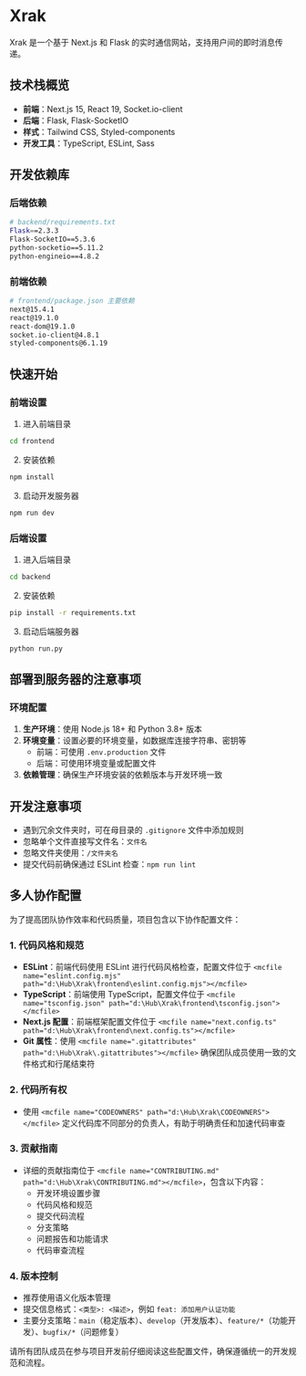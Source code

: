 # Xrak

Xrak 是一个基于 Next.js 和 Flask 的实时通信网站，支持用户间的即时消息传递。

## 技术栈概览

- **前端**：Next.js 15, React 19, Socket.io-client
- **后端**：Flask, Flask-SocketIO
- **样式**：Tailwind CSS, Styled-components
- **开发工具**：TypeScript, ESLint, Sass

## 开发依赖库

### 后端依赖
```bash
# backend/requirements.txt
Flask==2.3.3
Flask-SocketIO==5.3.6
python-socketio==5.11.2
python-engineio==4.8.2
```

### 前端依赖
```bash
# frontend/package.json 主要依赖
next@15.4.1
react@19.1.0
react-dom@19.1.0
socket.io-client@4.8.1
styled-components@6.1.19
```

## 快速开始

### 前端设置
1. 进入前端目录
```bash
cd frontend
```

2. 安装依赖
```bash
npm install
```

3. 启动开发服务器
```bash
npm run dev
```

### 后端设置
1. 进入后端目录
```bash
cd backend
```

2. 安装依赖
```bash
pip install -r requirements.txt
```

3. 启动后端服务器
```bash
python run.py
```

## 部署到服务器的注意事项

### 环境配置
1. **生产环境**：使用 Node.js 18+ 和 Python 3.8+ 版本
2. **环境变量**：设置必要的环境变量，如数据库连接字符串、密钥等
   - 前端：可使用 `.env.production` 文件
   - 后端：可使用环境变量或配置文件
3. **依赖管理**：确保生产环境安装的依赖版本与开发环境一致

## 开发注意事项

- 遇到冗余文件夹时，可在母目录的 `.gitignore` 文件中添加规则
- 忽略单个文件直接写文件名：`文件名`
- 忽略文件夹使用：`/文件夹名`
- 提交代码前确保通过 ESLint 检查：`npm run lint`

## 多人协作配置

为了提高团队协作效率和代码质量，项目包含以下协作配置文件：

### 1. 代码风格和规范
- **ESLint**：前端代码使用 ESLint 进行代码风格检查，配置文件位于 `<mcfile name="eslint.config.mjs" path="d:\Hub\Xrak\frontend\eslint.config.mjs"></mcfile>`
- **TypeScript**：前端使用 TypeScript，配置文件位于 `<mcfile name="tsconfig.json" path="d:\Hub\Xrak\frontend\tsconfig.json"></mcfile>`
- **Next.js 配置**：前端框架配置文件位于 `<mcfile name="next.config.ts" path="d:\Hub\Xrak\frontend\next.config.ts"></mcfile>`
- **Git 属性**：使用 `<mcfile name=".gitattributes" path="d:\Hub\Xrak\.gitattributes"></mcfile>` 确保团队成员使用一致的文件格式和行尾结束符

### 2. 代码所有权
- 使用 `<mcfile name="CODEOWNERS" path="d:\Hub\Xrak\CODEOWNERS"></mcfile>` 定义代码库不同部分的负责人，有助于明确责任和加速代码审查

### 3. 贡献指南
- 详细的贡献指南位于 `<mcfile name="CONTRIBUTING.md" path="d:\Hub\Xrak\CONTRIBUTING.md"></mcfile>`，包含以下内容：
  - 开发环境设置步骤
  - 代码风格和规范
  - 提交代码流程
  - 分支策略
  - 问题报告和功能请求
  - 代码审查流程

### 4. 版本控制
- 推荐使用语义化版本管理
- 提交信息格式：`<类型>: <描述>`，例如 `feat: 添加用户认证功能`
- 主要分支策略：`main`（稳定版本）、`develop`（开发版本）、`feature/*`（功能开发）、`bugfix/*`（问题修复）

请所有团队成员在参与项目开发前仔细阅读这些配置文件，确保遵循统一的开发规范和流程。
